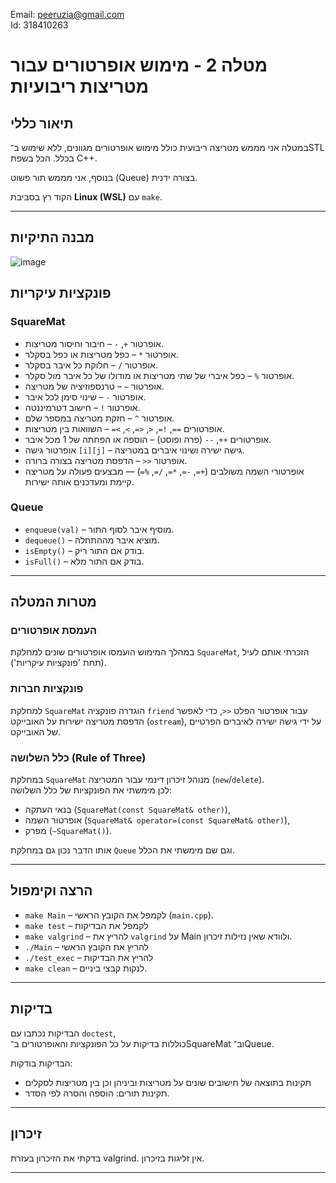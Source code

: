 Email: peeruzia@gmail.com  
Id: 318410263

# מטלה 2 - מימוש אופרטורים עבור מטריצות ריבועיות

## תיאור כללי

במטלה אני מממש מטריצה ריבועית כולל מימוש אופרטורים מגוונים, ללא שימוש ב־STL בכלל. הכל בשפת C++.

בנוסף, אני מממש תור פשוט (Queue) בצורה ידנית.

הקוד רץ בסביבת **Linux (WSL)** עם `make`.

---

## מבנה התיקיות

![image](https://github.com/user-attachments/assets/7a5a3299-106a-44b9-a6bf-83e0837a567d)



## פונקציות עיקריות

### SquareMat
- אופרטור `+`, `-` – חיבור וחיסור מטריצות.
- אופרטור `*` – כפל מטריצות או כפל בסקלר.
- אופרטור `/` – חלוקת כל איבר בסקלר.
- אופרטור `%` – כפל איברי של שתי מטריצות או מודולו של כל איבר מול סקלר.
- אופרטור `~` – טרנספוזיציה של מטריצה.
- אופרטור `-` – שינוי סימן לכל איבר.
- אופרטור `!` – חישוב דטרמיננטה.
- אופרטור `^` – חזקת מטריצה במספר שלם.
- אופרטורים `==`, `!=`, `<`, `<=`, `>`, `>=` – השוואות בין מטריצות.
- אופרטורים `++`, `--` (פרה ופוסט) – הוספה או הפחתה של 1 מכל איבר.
- אופרטור גישה `[i][j]` – גישה ישירה ושינוי איברים במטריצה.
- אופרטור `<<` – הדפסת מטריצה בצורה ברורה.
- אופרטורי השמה משולבים (`+=`, `-=`, `*=`, `/=`, `%=`) — מבצעים פעולה על מטריצה קיימת ומעדכנים אותה ישירות.


### Queue
- `enqueue(val)` – מוסיף איבר לסוף התור.
- `dequeue()` – מוציא איבר מההתחלה.
- `isEmpty()` – בודק אם התור ריק.
- `isFull()` – בודק אם התור מלא.

---
## מטרות המטלה

### העמסת אופרטורים
במהלך המימוש הועמסו אופרטורים שונים למחלקת `SquareMat`, הזכרתי אותם לעיל (תחת 'פונקציות עיקריות').

### פונקציות חברות
למחלקת `SquareMat` הוגדרה פונקציה `friend` עבור אופרטור הפלט `<<`, כדי לאפשר הדפסת מטריצה ישירות על האובייקט (`ostream`), על ידי גישה ישירה לאיברים הפרטיים של האובייקט.

### כלל השלושה (Rule of Three)
במחלקת `SquareMat` מנוהל זיכרון דינמי עבור המטריצה (`new`/`delete`).  
לכן מימשתי את הפונקציות של כלל השלושה:
- בנאי העתקה (`SquareMat(const SquareMat& other)`),
- אופרטור השמה (`SquareMat& operator=(const SquareMat& other)`),
- מפרק (`~SquareMat()`).

אותו הדבר נכון גם במחלקת `Queue` וגם שם מימשתי את הכלל.


---

## הרצה וקימפול

- `make Main` – לקמפל את הקובץ הראשי (`main.cpp`).
- `make test` – לקמפל את הבדיקות 
- `make valgrind` – להריץ את `valgrind` על Main ולוודא שאין נזילות זיכרון.
- `./Main` – להריץ את הקובץ הראשי 
- `./test_exec` – להריץ את הבדיקות
- `make clean` – לנקות קבצי ביניים.

---

## בדיקות

הבדיקות נכתבו עם `doctest`,  
כוללות בדיקות על כל הפונקציות והאופרטורים ב־SquareMat וב־Queue.

הבדיקות בודקות:
- תקינות בתוצאה של חישובים שונים על מטריצות וביניהן וכן בין מטריצות לסקלים
- תקינות תורים: הוספה והסרה לפי הסדר.

---

## זיכרון
בדקתי את הזיכרון בעזרת valgrind. אין זליגות בזיכרון.

---
